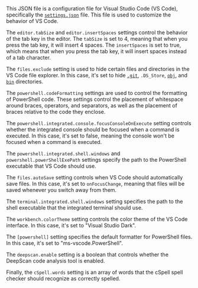 This JSON file is a configuration file for Visual Studio Code (VS Code), specifically the [``settings.json``](command:_github.copilot.openRelativePath?%5B%7B%22scheme%22%3A%22file%22%2C%22authority%22%3A%22%22%2C%22path%22%3A%22%2Fc%3A%2FProgram%20Files%20(x86)%2FSteam%2Fsteamapps%2Fcommon%2FRimWorld%2FMods%2FAI-CORE-RIMWORLD-MOD%2F.vscode%2Fsettings.json%22%2C%22query%22%3A%22%22%2C%22fragment%22%3A%22%22%7D%5D "c:\Program Files (x86)\Steam\steamapps\common\RimWorld\Mods\AI-CORE-RIMWORLD-MOD\.vscode\settings.json") file. This file is used to customize the behavior of VS Code. 

The `editor.tabSize` and `editor.insertSpaces` settings control the behavior of the tab key in the editor. The `tabSize` is set to 4, meaning that when you press the tab key, it will insert 4 spaces. The `insertSpaces` is set to true, which means that when you press the tab key, it will insert spaces instead of a tab character.

The `files.exclude` setting is used to hide certain files and directories in the VS Code file explorer. In this case, it's set to hide [``.git``](command:_github.copilot.openRelativePath?%5B%7B%22scheme%22%3A%22file%22%2C%22authority%22%3A%22%22%2C%22path%22%3A%22%2Fc%3A%2FProgram%20Files%20(x86)%2FSteam%2Fsteamapps%2Fcommon%2FRimWorld%2FMods%2FAI-CORE-RIMWORLD-MOD%2F.git%22%2C%22query%22%3A%22%22%2C%22fragment%22%3A%22%22%7D%5D "c:\Program Files (x86)\Steam\steamapps\common\RimWorld\Mods\AI-CORE-RIMWORLD-MOD\.git"), `.DS_Store`, [``obj``](command:_github.copilot.openRelativePath?%5B%7B%22scheme%22%3A%22file%22%2C%22authority%22%3A%22%22%2C%22path%22%3A%22%2Fc%3A%2FProgram%20Files%20(x86)%2FSteam%2Fsteamapps%2Fcommon%2FRimWorld%2FMods%2FAI-CORE-RIMWORLD-MOD%2Fobj%22%2C%22query%22%3A%22%22%2C%22fragment%22%3A%22%22%7D%5D "c:\Program Files (x86)\Steam\steamapps\common\RimWorld\Mods\AI-CORE-RIMWORLD-MOD\obj"), and [``bin``](command:_github.copilot.openRelativePath?%5B%7B%22scheme%22%3A%22file%22%2C%22authority%22%3A%22%22%2C%22path%22%3A%22%2Fc%3A%2FProgram%20Files%20(x86)%2FSteam%2Fsteamapps%2Fcommon%2FRimWorld%2FMods%2FAI-CORE-RIMWORLD-MOD%2Fbin%22%2C%22query%22%3A%22%22%2C%22fragment%22%3A%22%22%7D%5D "c:\Program Files (x86)\Steam\steamapps\common\RimWorld\Mods\AI-CORE-RIMWORLD-MOD\bin") directories.

The `powershell.codeFormatting` settings are used to control the formatting of PowerShell code. These settings control the placement of whitespace around braces, operators, and separators, as well as the placement of braces relative to the code they enclose.

The `powershell.integrated.console.focusConsoleOnExecute` setting controls whether the integrated console should be focused when a command is executed. In this case, it's set to false, meaning the console won't be focused when a command is executed.

The `powershell.integrated.shell.windows` and `powershell.powerShellExePath` settings specify the path to the PowerShell executable that VS Code should use.

The `files.autoSave` setting controls when VS Code should automatically save files. In this case, it's set to `onFocusChange`, meaning that files will be saved whenever you switch away from them.

The `terminal.integrated.shell.windows` setting specifies the path to the shell executable that the integrated terminal should use.

The `workbench.colorTheme` setting controls the color theme of the VS Code interface. In this case, it's set to "Visual Studio Dark".

The `[powershell]` setting specifies the default formatter for PowerShell files. In this case, it's set to "ms-vscode.PowerShell".

The `deepscan.enable` setting is a boolean that controls whether the DeepScan code analysis tool is enabled.

Finally, the `cSpell.words` setting is an array of words that the cSpell spell checker should recognize as correctly spelled.